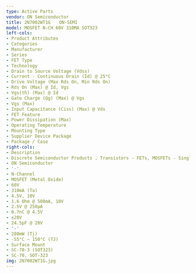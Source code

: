 ```yaml
---
type: Active Parts
vendor: ON Semiconductor
title: 2N7002WT1G　　ON-SEMI
model: MOSFET N-CH 60V 310MA SOT323
left-cols:
- Product Attributes
- Categories
- Manufacturer
- Series
- FET Type
- Technology
- Drain to Source Voltage (Vdss)
- Current - Continuous Drain (Id) @ 25°C
- Drive Voltage (Max Rds On, Min Rds On)
- Rds On (Max) @ Id, Vgs
- Vgs(th) (Max) @ Id
- Gate Charge (Qg) (Max) @ Vgs
- Vgs (Max)
- Input Capacitance (Ciss) (Max) @ Vds
- FET Feature
- Power Dissipation (Max)
- Operating Temperature
- Mounting Type
- Supplier Device Package
- Package / Case
right-cols:
- Description
- Discrete Semiconductor Products , Transistors - FETs, MOSFETs - Single
- ON Semiconductor
- '-'
- N-Channel
- MOSFET (Metal Oxide)
- 60V
- 310mA (Ta)
- 4.5V, 10V
- 1.6 Ohm @ 500mA, 10V
- 2.5V @ 250µA
- 0.7nC @ 4.5V
- ±20V
- 24.5pF @ 20V
- '-'
- 280mW (Tj)
- -55°C ~ 150°C (TJ)
- Surface Mount
- SC-70-3 (SOT323)
- SC-70, SOT-323
img: 2N7002WT1G.jpg
---
```

